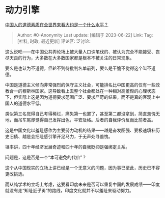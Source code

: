 # 动力引擎
[中国人的道德素质在全世界来看大约是一个什么水平？](https://www.zhihu.com/question/38859524/answer/3085320215)

> Author: #0-Anonymity
> Last update: [编辑于 2023-06-22]
> Link:
> Tag: [社科, 时政, 最近更新]
> 评论区:
> 泛讨论:

这么说吧——在中国公共舆论场上被大量人口诛笔伐的、被认为完全不能接受、丧尽天良的行为，大多数在大多数国家都是根本不被关注的日常现象。

要么是也认为不道德，但轮不到待批判名单前列，要么是干脆不觉得这个叫不道德。

中国是道德主义倾向非常强烈的保守主义社会，可能排名比中国更高的仅有一些政教合一的穆斯林国家。这导致看上去整个社会都处在一种相对高羞惭的心理状态下，但实际上这是因为道德要求范围广泛、要求严苛的结果，而不是真的客观上中国人的道德水平低。

类似第三名觉得自己考得稀烂，痛失第一也罢了，甚至第二都没拿到，简直羞愧无地，而吊车尾却觉得自己发挥出色，平安及格。后者的自我评价反而比前者高。

这是中国文化以羞耻感作为主要努力动机的结果——越是奋发图强、要极速填补历史旧债、越是会把耻感引擎开足马力，于无声处寻羞愧。

坦率讲，四十年经济发展奇迹和四十年的自我贬抑是强绑定关系。

问题是，这是否是一个“本可避免的代价”？

这个从中国现实的立场上讲已经是一个无意义的问题，因为事已至此，历史已不容更改挑选。

而从纯学术的立场上考虑，这要看印度未来是否可以重复中国的发展成绩——印度就没有走“知耻近乎勇”的路线，印度文化就并不以羞耻来驱动努力。